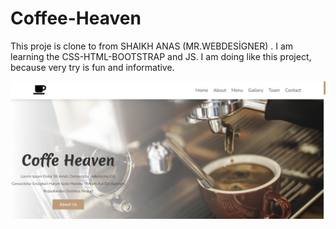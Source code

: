 # Coffee-Heaven
This proje is clone to from SHAIKH ANAS (MR.WEBDESİGNER) .
 I am learning the CSS-HTML-BOOTSTRAP and JS. I am doing like this project, because very try is fun and informative.



![](/main-page.png)
